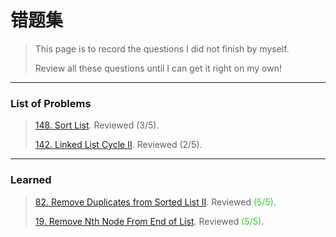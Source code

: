 # 错题集

> This page is to record the questions I did not finish by myself.
>
> Review all these questions until I can get it right on my own!

---

<h3> List of Problems </h3>

> [148. Sort List](https://leetcode.com/problems/sort-list/). Reviewed (3/5).
>
> [142. Linked List Cycle II](https://leetcode.com/problems/linked-list-cycle-ii/). Reviewed (2/5).

---

<h3> Learned </h3>

> [82. Remove Duplicates from Sorted List II](https://leetcode.com/problems/remove-duplicates-from-sorted-list-ii/). Reviewed <span style="color:limegreen">(5/5)</span>.
> 
> [19. Remove Nth Node From End of List](https://leetcode.com/problems/remove-nth-node-from-end-of-list/). Reviewed <span style="color:limegreen">(5/5)</span>.
